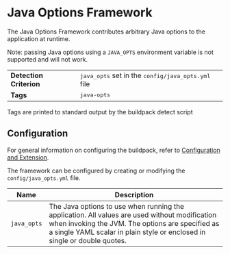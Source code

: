 # Java Options Framework
The Java Options Framework contributes arbitrary Java options to the application at runtime.

Note: passing Java options using a `JAVA_OPTS` environment variable is not supported and will not work.

<table>
  <tr>
    <td><strong>Detection Criterion</strong></td><td><tt>java_opts</tt> set in the <tt>config/java_opts.yml</tt> file</td>
  </tr>
  <tr>
    <td><strong>Tags</strong></td><td><tt>java-opts</tt></td>
  </tr>
</table>
Tags are printed to standard output by the buildpack detect script


## Configuration
For general information on configuring the buildpack, refer to [Configuration and Extension][].

The framework can be configured by creating or modifying the `config/java_opts.yml` file.

| Name | Description
| ---- | -----------
| `java_opts` | The Java options to use when running the application.  All values are used without modification when invoking the JVM. The options are specified as a single YAML scalar in plain style or enclosed in single or double quotes.

[Configuration and Extension]: ../README.md#Configuration-and-Extension
